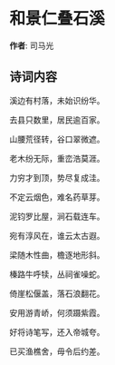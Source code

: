 # 和景仁叠石溪

**作者**: 司马光

## 诗词内容

溪边有村落，未始识纷华。

去县只数里，居民逾百家。

山腰荒径转，谷口翠微遮。

老木纷无际，重峦浩莫涯。

力穷才到顶，势尽复成洼。

不定云烟色，难名药草芽。

泥钧罗比屋，涧石载连车。

宛有淳风在，谁云太古遐。

梁随木性曲，檐逐地形斜。

榛路牛呼犊，丛祠雀噪蛇。

倚崖松偃盖，落石浪翻花。

安用游青峤，何须蹑紫霞。

好将诗笔写，还入帝城夸。

已买渔樵舍，毋令后约差。

